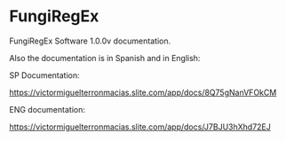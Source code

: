 # FungiRegEx
FungiRegEx Software 1.0.0v documentation.

Also the documentation is in Spanish and in English:

SP Documentation:

https://victormiguelterronmacias.slite.com/app/docs/8Q75gNanVFOkCM

ENG documentation:

https://victormiguelterronmacias.slite.com/app/docs/J7BJU3hXhd72EJ
